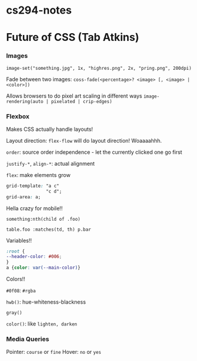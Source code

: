 # cs294-notes

# Future of CSS (Tab Atkins)

### Images

`image-set("something.jpg", 1x, "highres.png", 2x, "pring.png", 200dpi)`

Fade between two images: `coss-fade(<percentage>? <image> [, <image> | <color>])`

Allows browsers to do pixel art scaling in different ways `image-rendering(auto | pixelated | crip-edges)`


### Flexbox
Makes CSS actually handle layouts!

Layout direction: `flex-flow` will do layout direction! Woaaaahhh.

`order`: source order independence - let the currently clicked one go first

`justify-*`, `align-*`: actual alignment

`flex`: make elements grow

```css
grid-template: "a c"
               "c d";
grid-area: a;
```

Hella crazy for mobile!!

`something:nth(child of .foo)`

`table.foo :matches(td, th) p.bar`

Variables!!
```css
:root {
--header-color: #006;
}
a {color: var(--main-color)}
```

Colors!!

`#0f08`: `#rgba`

`hwb()`: hue-whiteness-blackness

`gray()`

`color()`: like `lighten, darken`

### Media Queries
Pointer: `course` or `fine`
Hover: `no` or `yes`
